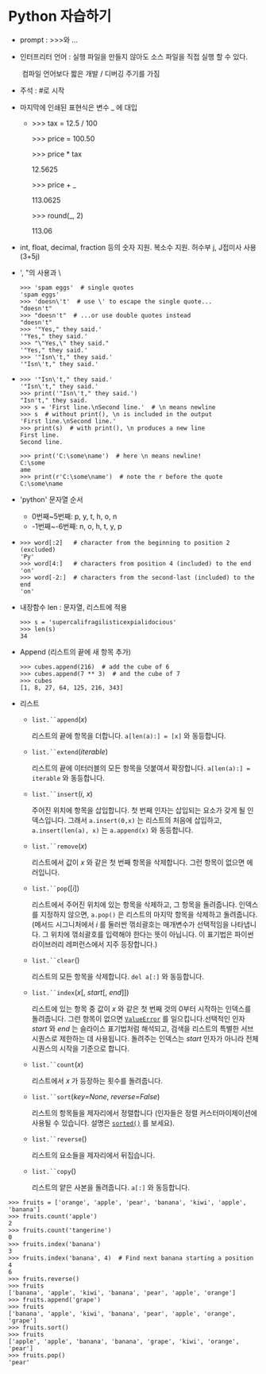 # Python 자습하기

- prompt : \>>>와 ...

- 인터프리터 언어 : 실행 파일을 만들지 않아도 소스 파일을 직접 실행 할 수 있다.

  ​			   컴파일 언어보다 짧은 개발 / 디버깅 주기를 가짐

- 주석 : #로 시작

- 마지막에 인쇄된 표현식은 변수 _ 에 대입

  - \>>> tax = 12.5 / 100

    \>>> price = 100.50

    \>>> price * tax

    12.5625

    \>>> price + _

    113.0625

    \>>> round(_, 2)

    113.06

- int, float, decimal, fraction 등의 숫자 지원. 복소수 지원. 허수부 j, J접미사 사용(3+5j)

- \', \"의 사용과 \

  ```
  >>> 'spam eggs'  # single quotes
  'spam eggs'
  >>> 'doesn\'t'  # use \' to escape the single quote...
  "doesn't"
  >>> "doesn't"  # ...or use double quotes instead
  "doesn't"
  >>> '"Yes," they said.'
  '"Yes," they said.'
  >>> "\"Yes,\" they said."
  '"Yes," they said.'
  >>> '"Isn\'t," they said.'
  '"Isn\'t," they said.'
  ```

- ```
  >>> '"Isn\'t," they said.'
  '"Isn\'t," they said.'
  >>> print('"Isn\'t," they said.')
  "Isn't," they said.
  >>> s = 'First line.\nSecond line.'  # \n means newline
  >>> s  # without print(), \n is included in the output
  'First line.\nSecond line.'
  >>> print(s)  # with print(), \n produces a new line
  First line.
  Second line.
  ```

  ```
  >>> print('C:\some\name')  # here \n means newline!
  C:\some
  ame
  >>> print(r'C:\some\name')  # note the r before the quote
  C:\some\name
  ```

- \'python' 문자열 순서

  - 0번째~5번째: p, y, t, h, o, n
  - -1번째~-6번째: n, o, h, t, y, p

- ```
  >>> word[:2]   # character from the beginning to position 2 (excluded)
  'Py'
  >>> word[4:]   # characters from position 4 (included) to the end
  'on'
  >>> word[-2:]  # characters from the second-last (included) to the end
  'on'
  ```

- 내장함수 len : 문자열, 리스트에 적용

  ```
  >>> s = 'supercalifragilisticexpialidocious'
  >>> len(s)
  34
  ```

- Append (리스트의 끝에 새 항목 추가)

  ```
  >>> cubes.append(216)  # add the cube of 6
  >>> cubes.append(7 ** 3)  # and the cube of 7
  >>> cubes
  [1, 8, 27, 64, 125, 216, 343]
  ```

- 리스트

  - `list.``append`(*x*)

    리스트의 끝에 항목을 더합니다. `a[len(a):] = [x]` 와 동등합니다.

  - `list.``extend`(*iterable*)

    리스트의 끝에 이터러블의 모든 항목을 덧붙여서 확장합니다. `a[len(a):] = iterable` 와 동등합니다.

  - `list.``insert`(*i*, *x*)

    주어진 위치에 항목을 삽입합니다. 첫 번째 인자는 삽입되는 요소가 갖게 될 인덱스입니다. 그래서 `a.insert(0,x)` 는 리스트의 처음에 삽입하고, `a.insert(len(a), x)` 는 `a.append(x)` 와 동등합니다.

  - `list.``remove`(*x*)

    리스트에서 값이 *x* 와 같은 첫 번째 항목을 삭제합니다. 그런 항목이 없으면 에러입니다.

  - `list.``pop`([*i*])

    리스트에서 주어진 위치에 있는 항목을 삭제하고, 그 항목을 돌려줍니다. 인덱스를 지정하지 않으면, `a.pop()` 은 리스트의 마지막 항목을 삭제하고 돌려줍니다. (메서드 시그니처에서 *i* 를 둘러싼 꺾쇠괄호는 매개변수가 선택적임을 나타냅니다. 그 위치에 꺾쇠괄호를 입력해야 한다는 뜻이 아닙니다. 이 표기법은 파이썬 라이브러리 레퍼런스에서 지주 등장합니다.)

  - `list.``clear`()

    리스트의 모든 항목을 삭제합니다. `del a[:]` 와 동등합니다.

  - `list.``index`(*x*[, *start*[, *end*]])

    리스트에 있는 항목 중 값이 *x* 와 같은 첫 번째 것의 0부터 시작하는 인덱스를 돌려줍니다. 그런 항목이 없으면 [`ValueError`](https://docs.python.org/ko/3/library/exceptions.html#ValueError) 를 일으킵니다.선택적인 인자 *start* 와 *end* 는 슬라이스 표기법처럼 해석되고, 검색을 리스트의 특별한 서브 시퀀스로 제한하는 데 사용됩니다. 돌려주는 인덱스는 *start* 인자가 아니라 전체 시퀀스의 시작을 기준으로 합니다.

  - `list.``count`(*x*)

    리스트에서 *x* 가 등장하는 횟수를 돌려줍니다.

  - `list.``sort`(*key=None*, *reverse=False*)

    리스트의 항목들을 제자리에서 정렬합니다 (인자들은 정렬 커스터마이제이션에 사용될 수 있습니다. 설명은 [`sorted()`](https://docs.python.org/ko/3/library/functions.html#sorted) 를 보세요).

  - `list.``reverse`()

    리스트의 요소들을 제자리에서 뒤집습니다.

  - `list.``copy`()

    리스트의 얕은 사본을 돌려줍니다. `a[:]` 와 동등합니다.

```
>>> fruits = ['orange', 'apple', 'pear', 'banana', 'kiwi', 'apple', 'banana']
>>> fruits.count('apple')
2
>>> fruits.count('tangerine')
0
>>> fruits.index('banana')
3
>>> fruits.index('banana', 4)  # Find next banana starting a position 4
6
>>> fruits.reverse()
>>> fruits
['banana', 'apple', 'kiwi', 'banana', 'pear', 'apple', 'orange']
>>> fruits.append('grape')
>>> fruits
['banana', 'apple', 'kiwi', 'banana', 'pear', 'apple', 'orange', 'grape']
>>> fruits.sort()
>>> fruits
['apple', 'apple', 'banana', 'banana', 'grape', 'kiwi', 'orange', 'pear']
>>> fruits.pop()
'pear'
```
